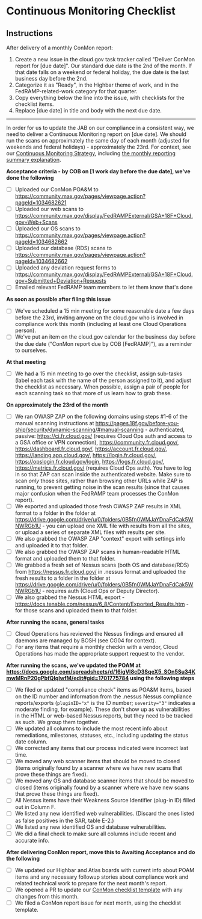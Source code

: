 # Continuous Monitoring Checklist

## Instructions

After delivery of a monthly ConMon report:

1. Create a new issue in the cloud.gov task tracker called "Deliver ConMon report for [due date]". Our standard due date is the 2nd of the month. If that date falls on a weekend or federal holiday, the due date is the last business day before the 2nd.
1. Categorize it as "Ready", in the Highbar theme of work, and in the FedRAMP-related-work category for that quarter.
1. Copy everything below the line into the issue, with checklists for the checklist items.
1. Replace [due date] in title and body with the next due date.

---

In order for us to update the JAB on our compliance in a consistent way, we need to deliver a Continuous Monitoring report on [due date]. We should run the scans on approximately the same day of each month (adjusted for weekends and federal holidays) - approximately the 23rd. For context, see our [Continuous Monitoring Strategy](https://cloud.gov/docs/ops/continuous-monitoring/), including [the monthly reporting summary explanation](https://cloud.gov/docs/ops/continuous-monitoring/#monthly-reporting-summary).

**Acceptance criteria - by COB on [1 work day before the due date], we've done the following**
-  [ ] Uploaded our ConMon POA&M to https://community.max.gov/pages/viewpage.action?pageId=1034682621
-  [ ] Uploaded our web scans to https://community.max.gov/display/FedRAMPExternal/GSA+18F+Cloud.gov+Web+Scans
-  [ ] Uploaded our OS scans to https://community.max.gov/pages/viewpage.action?pageId=1034682662
-  [ ] Uploaded our database (RDS) scans to https://community.max.gov/pages/viewpage.action?pageId=1034682662
-  [ ] Uploaded any deviation request forms to https://community.max.gov/display/FedRAMPExternal/GSA+18F+Cloud.gov+Submitted+Deviation+Requests
-  [ ] Emailed relevant FedRAMP team members to let them know that's done

**As soon as possible after filing this issue**

- [ ] We've scheduled a 15 min meeting for some reasonable date a few days before the 23rd, inviting anyone on the cloud.gov who is involved in compliance work this month (including at least one Cloud Operations person).
- [ ] We've put an item on the cloud.gov calendar for the business day before the due date ("ConMon report due by COB [FedRAMP]"), as a reminder to ourselves.

**At that meeting**

- [ ] We had a 15 min meeting to go over the checklist, assign sub-tasks (label each task with the name of the person assigned to it), and adjust the checklist as necessary. When possible, assign a pair of people for each scanning task so that more of us learn how to grab these.

**On approximately the 23rd of the month**

- [ ] We ran OWASP ZAP on the following domains using steps #1-6 of the manual scanning instructions at https://pages.18f.gov/before-you-ship/security/dynamic-scanning/#manual-scanning - authenticated, passive: https://ci.fr.cloud.gov/ (requires Cloud Ops auth and access to a GSA office or VPN connection), https://community.fr.cloud.gov/, https://dashboard.fr.cloud.gov/, https://account.fr.cloud.gov/, https://landing.app.cloud.gov/, https://login.fr.cloud.gov/, https://opslogin.fr.cloud.gov/login, https://logs.fr.cloud.gov/, https://metrics.fr.cloud.gov/ (requires Cloud Ops auth). You have to log in so that ZAP can scan inside the authenticated website. Make sure to scan _only_ those sites, rather than browsing other URLs while ZAP is running, to prevent getting noise in the scan results (since that causes major confusion when the FedRAMP team processes the ConMon report).
- [ ] We exported and uploaded those fresh OWASP ZAP results in XML format to a folder in the folder at https://drive.google.com/drive/u/0/folders/0B5fn0WMJaYDnaFdCak5WNWRGb1U - you can upload one XML file with results from all the sites, or upload a series of separate XML files with results per site.
- [ ] We also grabbed the OWASP ZAP "context" export with settings info and uploaded it to that folder.
- [ ] We also grabbed the OWASP ZAP scans in human-readable HTML format and uploaded them to that folder.
- [ ] We grabbed a fresh set of Nessus scans (both OS and database/RDS) from https://nessus.fr.cloud.gov/ in .nessus format and uploaded the fresh results to a folder in the folder at https://drive.google.com/drive/u/0/folders/0B5fn0WMJaYDnaFdCak5WNWRGb1U - requires auth (Cloud Ops or Deputy Director).
- [ ] We also grabbed the Nessus HTML export - https://docs.tenable.com/nessus/6_8/Content/Exported_Results.htm - for those scans and uploaded them to that folder.

**After running the scans, general tasks**

- [ ] Cloud Operations has reviewed the Nessus findings and ensured all daemons are managed by BOSH (see CG04 for context).
- [ ] For any items that require a monthly checkin with a vendor, Cloud Operations has made the appropriate support request to the vendor.

**After running the scans, we've updated the POAM at https://docs.google.com/spreadsheets/d/16igVl8cD3SqeX5_SOn5Su34KmwMRnP20gPbfQlqIwfM/edit#gid=1701775784 using the following steps**

- [ ] We filed or updated "compliance check" items as POA&M items, based on the ID number and information from the .nessus Nessus compliance reports/exports (`pluginID="x"` is the ID number; `severity="3"` indicates a moderate finding, for example). These don't show up as vulnerabilities in the HTML or web-based Nessus reports, but they need to be tracked as such. We group them together.
- [ ] We updated all columns to include the most recent info about remediations, milestones, statuses, etc., including updating the status date column.
- [ ] We corrected any items that our process indicated were incorrect last time.
- [ ] We moved any web scanner items that should be moved to closed (items originally found by a scanner where we have new scans that prove these things are fixed).
- [ ] We moved any OS and database scanner items that should be moved to closed (items originally found by a scanner where we have new scans that prove these things are fixed).
- [ ] All Nessus items have their Weakness Source Identifier (plug-in ID) filled out in Column F.
- [ ] We listed any new identified web vulnerabilities. (Discard the ones listed as false positives in the SAR, table E-2.)
- [ ] We listed any new identified OS and database vulnerabilities.
- [ ] We did a final check to make sure all columns include recent and accurate info.

**After delivering ConMon report, move this to Awaiting Acceptance and do the following**

- [ ] We updated our Highbar and Atlas boards with current info about POAM items and any necessary followup stories about compliance work and related technical work to prepare for the next month's report.
- [ ] We opened a PR to update our [ConMon checklist template](https://github.com/18F/cg-product/blob/master/ConMonChecklist.md) with any changes from this month.
- [ ] We filed a ConMon report issue for next month, using the checklist template.
